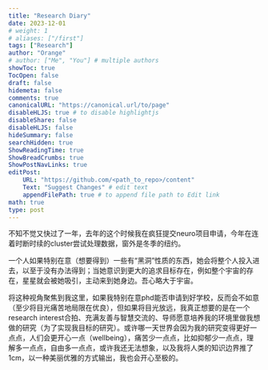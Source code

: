 ```yaml
---
title: "Research Diary"
date: 2023-12-01
# weight: 1
# aliases: ["/first"]
tags: ["Research"]
author: "Orange"
# author: ["Me", "You"] # multiple authors
showToc: true
TocOpen: false
draft: false
hidemeta: false
comments: true
canonicalURL: "https://canonical.url/to/page"
disableHLJS: true # to disable highlightjs
disableShare: false
disableHLJS: false
hideSummary: false
searchHidden: true
ShowReadingTime: true
ShowBreadCrumbs: true
ShowPostNavLinks: true
editPost:
    URL: "https://github.com/<path_to_repo>/content"
    Text: "Suggest Changes" # edit text
    appendFilePath: true # to append file path to Edit link
math: true
type: post
---
```


不知不觉又快过了一年，去年的这个时候我在疯狂提交neuro项目申请，今年在连着时断时续的cluster尝试处理数据，窗外是冬季的纽约。

一个人如果特别在意（想要得到）一些有“黑洞”性质的东西，她会将整个人投入进去，以至于没有办法得到；当她意识到更大的追求目标存在，例如整个宇宙的存在，星星就会被她吸引，主动来到她身边。吾心略大于宇宙。

将这种视角聚焦到我这里，如果我特别在意phd能否申请到好学校，反而会不如意（至少将目光痛苦地局限在优良），但如果将目光放远，我真正想要的是在一个research interest合拍、充满友善与智慧交流的、导师愿意培养我的环境里做我想做的研究（为了实现我目标的研究）。或许哪一天世界会因为我的研究变得更好一点点，人们会更开心一点（wellbeing），痛苦少一点点，比如抑郁少一点点，理解多一点点，自由多一点点，或许我还无法想象，以及我将人类的知识边界推了1cm，以一种美丽优雅的方式输出，我也会开心至极的。